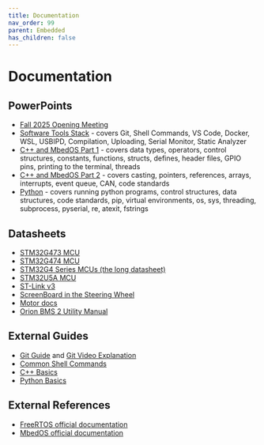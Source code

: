```yaml
---
title: Documentation
nav_order: 99
parent: Embedded
has_children: false
---
```

# Documentation

## PowerPoints
- [Fall 2025 Opening Meeting](https://drive.google.com/file/d/1uL4oHC14J2hsjwdwuVNNaqUK9ywWVHsV/view?usp=sharing)
- [Software Tools Stack](https://drive.google.com/file/d/1VwHsjI9-XFM50LPk8-GlVQ2b1mSVnLBM/view?usp=sharing) - covers Git, Shell Commands, VS Code, Docker, WSL, USBIPD, Compilation, Uploading, Serial Monitor, Static Analyzer
- [C++ and MbedOS Part 1](https://drive.google.com/file/d/1QAUXzqpG1DN2jFjan19oo0R0Ie37fNhd/view?usp=sharing) - covers data types, operators, control structures, constants, functions, structs, defines, header files, GPIO pins, printing to the terminal, threads
- [C++ and MbedOS Part 2](https://drive.google.com/file/d/18tUmglmR_fF27RsNv3A0bhXJDInmWP4F/view?usp=sharing) - covers casting, pointers, references, arrays, interrupts, event queue, CAN, code standards
- [Python](https://drive.google.com/file/d/104BX9rL39ahvjgLBjNWVAg06n2apQNfb/view?usp=sharing) - covers running python programs, control structures, data structures, code standards, pip, virtual environments, os, sys, threading, subprocess, pyserial, re, atexit, fstrings

## Datasheets
- [STM32G473 MCU](https://drive.google.com/file/d/1JZ41cACIANuE3BXey5xjTEt2_om3fG5V/view?usp=sharing)
- [STM32G474 MCU](https://drive.google.com/file/d/1sJyipMzVpqtidKwdKNwnv0smyv20BKx9/view?usp=sharing)
- [STM32G4 Series MCUs (the long datasheet)](https://drive.google.com/file/d/1tu3UAFcuiJ1GYlyNSSthIfGxmnAOnozL/view?usp=sharing)
- [STM32U5A MCU](https://drive.google.com/file/d/1z6IsG-qwcR5NIFRNKL70crxvcZ2DdYXA/view?usp=sharing)
- [ST-Link v3](https://drive.google.com/file/d/1CLeB6Qn7uZlpoyrnxe7ACSg4hJbsPsnE/view?usp=sharing)
- [ScreenBoard in the Steering Wheel](https://riverdi.com/product/5-inch-lcd-display-stm32u5-frame-rvt50hqsfwn00)
- [Motor docs](https://drive.google.com/drive/folders/1rYC0lSPNIqc_i5MnhwgIIUvX2Mp59hHf?usp=sharing)
- [Orion BMS 2 Utility Manual](https://www.orionbms.com/manuals/utility_o2/)

## External Guides
- [Git Guide](https://github.com/git-guides) and [Git Video Explanation](https://youtu.be/HkdAHXoRtos?si=yp5dmcoSZ1O8sAkU)
- [Common Shell Commands](https://www.geeksforgeeks.org/basic-shell-commands-in-linux/)
- [C++ Basics](https://www.w3schools.com/cpp/default.asp)
- [Python Basics](https://www.w3schools.com/python/)

## External References
- [FreeRTOS official documentation](https://www.freertos.org/Documentation/02-Kernel/04-API-references/01-Task-creation/00-TaskHandle)
- [MbedOS official documentation](https://os.mbed.com/docs/mbed-os/v6.16/introduction/index.html)